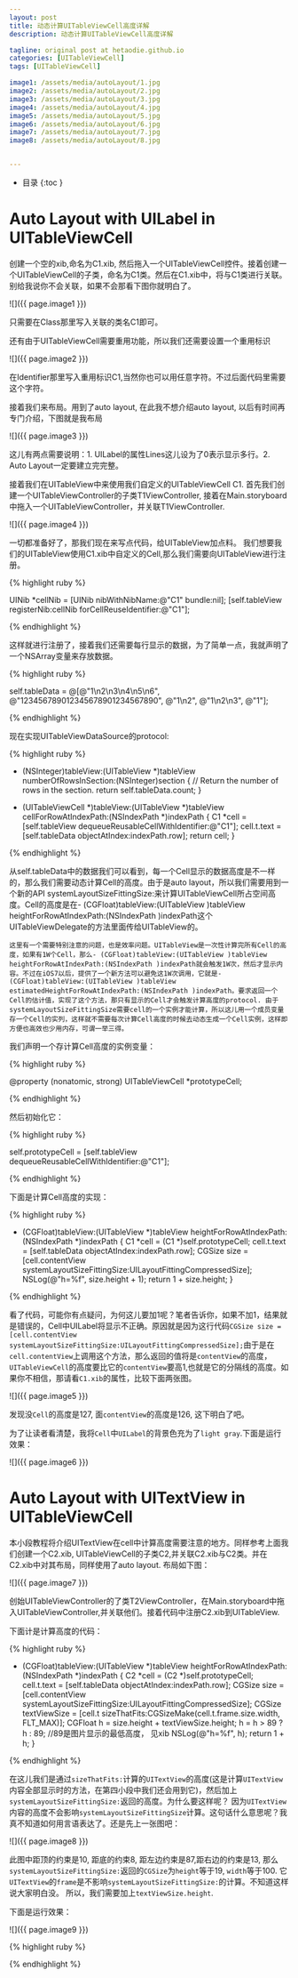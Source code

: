 ```yaml
---
layout: post
title: 动态计算UITableViewCell高度详解
description: 动态计算UITableViewCell高度详解

tagline: original post at hetaodie.github.io
categories: [UITableViewCell]
tags: [UITableViewCell]

image1: /assets/media/autoLayout/1.jpg
image2: /assets/media/autoLayout/2.jpg
image3: /assets/media/autoLayout/3.jpg
image4: /assets/media/autoLayout/4.jpg
image5: /assets/media/autoLayout/5.jpg
image6: /assets/media/autoLayout/6.jpg
image7: /assets/media/autoLayout/7.jpg
image8: /assets/media/autoLayout/8.jpg


---
```



* 目录
 {:toc  }
 

# Auto Layout with UILabel in UITableViewCell

创建一个空的xib,命名为C1.xib, 然后拖入一个UITableViewCell控件。接着创建一个UITableViewCell的子类，命名为C1类。然后在C1.xib中，将与C1类进行关联。别给我说你不会关联，如果不会那看下图你就明白了。

![]({{ page.image1 }})

只需要在Class那里写入关联的类名C1即可。


还有由于UITableViewCell需要重用功能，所以我们还需要设置一个重用标识

![]({{ page.image2 }})

在Identifier那里写入重用标识C1,当然你也可以用任意字符。不过后面代码里需要这个字符。


接着我们来布局。用到了auto layout, 在此我不想介绍auto layout, 以后有时间再专门介绍，下图就是我布局

![]({{ page.image3 }})

这儿有两点需要说明：1. UILabel的属性Lines这儿设为了0表示显示多行。2. Auto Layout一定要建立完完整。


接着我们在UITableView中来使用我们自定义的UITableViewCell C1.
首先我们创建一个UITableViewController的子类T1ViewController, 接着在Main.storyboard中拖入一个UITableViewController，并关联T1ViewController.

![]({{ page.image4 }})

一切都准备好了，那我们现在来写点代码，给UITableView加点料。
我们想要我们的UITableView使用C1.xib中自定义的Cell,那么我们需要向UITableView进行注册。

{% highlight ruby %}

UINib *cellNib = [UINib nibWithNibName:@"C1" bundle:nil];
[self.tableView registerNib:cellNib forCellReuseIdentifier:@"C1"];

{% endhighlight %}


这样就进行注册了，接着我们还需要每行显示的数据，为了简单一点，我就声明了一个NSArray变量来存放数据。

{% highlight ruby %}

self.tableData = @[@"1\n2\n3\n4\n5\n6", @"123456789012345678901234567890", @"1\n2", @"1\n2\n3", @"1"];

{% endhighlight %}

现在实现UITableViewDataSource的protocol:

{% highlight ruby %}

- (NSInteger)tableView:(UITableView *)tableView numberOfRowsInSection:(NSInteger)section
{
    // Return the number of rows in the section.
    return self.tableData.count;
}

- (UITableViewCell *)tableView:(UITableView *)tableView cellForRowAtIndexPath:(NSIndexPath *)indexPath
{
    C1 *cell = [self.tableView dequeueReusableCellWithIdentifier:@"C1"];
    cell.t.text = [self.tableData objectAtIndex:indexPath.row];
    return cell;
}

{% endhighlight %}

从self.tableData中的数据我们可以看到，每一个Cell显示的数据高度是不一样的，那么我们需要动态计算Cell的高度。由于是auto layout，所以我们需要用到一个新的API systemLayoutSizeFittingSize:来计算UITableViewCell所占空间高度。Cell的高度是在- (CGFloat)tableView:(UITableView )tableView heightForRowAtIndexPath:(NSIndexPath )indexPath这个UITableViewDelegate的方法里面传给UITableView的。

`这里有一个需要特别注意的问题，也是效率问题。UITableView是一次性计算完所有Cell的高度，如果有1W个Cell，那么- (CGFloat)tableView:(UITableView )tableView heightForRowAtIndexPath:(NSIndexPath )indexPath就会触发1W次，然后才显示内容。不过在iOS7以后，提供了一个新方法可以避免这1W次调用，它就是- (CGFloat)tableView:(UITableView )tableView estimatedHeightForRowAtIndexPath:(NSIndexPath )indexPath。要求返回一个Cell的估计值，实现了这个方法，那只有显示的Cell才会触发计算高度的protocol. 由于systemLayoutSizeFittingSize需要cell的一个实例才能计算，所以这儿用一个成员变量存一个Cell的实列，这样就不需要每次计算Cell高度的时候去动态生成一个Cell实例，这样即方便也高效也少用内存，可谓一举三得。`

我们声明一个存计算Cell高度的实例变量：

{% highlight ruby %}

@property (nonatomic, strong) UITableViewCell *prototypeCell;

{% endhighlight %}

然后初始化它：

{% highlight ruby %}

self.prototypeCell  = [self.tableView dequeueReusableCellWithIdentifier:@"C1"];

{% endhighlight %}

下面是计算Cell高度的实现：

{% highlight ruby %}

- (CGFloat)tableView:(UITableView *)tableView heightForRowAtIndexPath:(NSIndexPath *)indexPath {
    C1 *cell = (C1 *)self.prototypeCell;
    cell.t.text = [self.tableData objectAtIndex:indexPath.row];
    CGSize size = [cell.contentView systemLayoutSizeFittingSize:UILayoutFittingCompressedSize];
    NSLog(@"h=%f", size.height + 1);
    return 1  + size.height;
}

{% endhighlight %}

看了代码，可能你有点疑问，为何这儿要加1呢？笔者告诉你，如果不加1，结果就是错误的，Cell中UILabel将显示不正确。原因就是因为这行代码`CGSize size = [cell.contentView systemLayoutSizeFittingSize:UILayoutFittingCompressedSize];`由于是在`cell.contentView`上调用这个方法，那么返回的值将是`contentView`的高度，`UITableViewCell`的高度要比它的`contentView`要高1,也就是它的分隔线的高度。如果你不相信，那请看`C1.xib`的属性，比较下面两张图。

![]({{ page.image5 }})


 发现没`Cell`的高度是127, 面`contentView`的高度是126, 这下明白了吧。

为了让读者看清楚，我将`Cell`中`UILabel`的背景色充为了`light gray`.下面是运行效果：

![]({{ page.image6 }})

# Auto Layout with UITextView in UITableViewCell



本小段教程将介绍UITextView在cell中计算高度需要注意的地方。同样参考上面我们创建一个C2.xib, UITableViewCell的子类C2,并关联C2.xib与C2类。并在C2.xib中对其布局，同样使用了auto layout. 布局如下图：

![]({{ page.image7 }})

创始UITableViewController的了类T2ViewController，在Main.storyboard中拖入UITableViewController,并关联他们。接着代码中注册C2.xib到UITableView.

下面计是计算高度的代码：

{% highlight ruby %}

- (CGFloat)tableView:(UITableView *)tableView heightForRowAtIndexPath:(NSIndexPath *)indexPath {
    C2 *cell = (C2 *)self.prototypeCell;
    cell.t.text = [self.tableData objectAtIndex:indexPath.row];
    CGSize size = [cell.contentView systemLayoutSizeFittingSize:UILayoutFittingCompressedSize];
    CGSize textViewSize = [cell.t sizeThatFits:CGSizeMake(cell.t.frame.size.width, FLT_MAX)];
    CGFloat h = size.height + textViewSize.height;
    h = h > 89 ? h : 89;  //89是图片显示的最低高度， 见xib
    NSLog(@"h=%f", h);
    return 1 + h;
}

{% endhighlight %}

在这儿我们是通过`sizeThatFits:`计算的`UITextView`的高度(这是计算`UITextView`内容全部显示时的方法，在第四小段中我们还会用到它)，然后加上`systemLayoutSizeFittingSize:`返回的高度。为什么要这样呢？ 因为`UITextView`内容的高度不会影响`systemLayoutSizeFittingSize`计算。这句话什么意思呢？我真不知道如何用言语表达了。还是先上一张图吧：

![]({{ page.image8 }})

此图中距顶的约束是10, 距底的约束8, 距左边约束是87,距右边的约束是13, 那么`systemLayoutSizeFittingSize:`返回的`CGSize`为`height`等于19, `width`等于100. 它`UITextView`的`frame`是不影响`systemLayoutSizeFittingSize:`的计算。不知道这样说大家明白没。
所以，我们需要加上`textViewSize.height`. 

下面是运行效果：

![]({{ page.image9 }})

{% highlight ruby %}

{% endhighlight %}